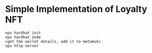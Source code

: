 # Simple Implementation of Loyalty NFT

```shell
npx hardhat init
npx hardhat node
<get the wallet details, add it to metamsk>
npx http-server
```
